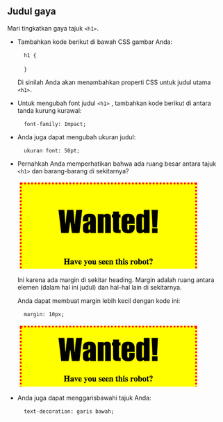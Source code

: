 ## Judul gaya

Mari tingkatkan gaya tajuk `<h1>`.

+ Tambahkan kode berikut di bawah CSS gambar Anda:
    
        h1 {
        
        }
        
    
    Di sinilah Anda akan menambahkan properti CSS untuk judul utama `<h1>`.

+ Untuk mengubah font judul `<h1>` , tambahkan kode berikut di antara tanda kurung kurawal:
    
        font-family: Impact;
        

+ Anda juga dapat mengubah ukuran judul:
    
        ukuran font: 50pt;
        

+ Pernahkah Anda memperhatikan bahwa ada ruang besar antara tajuk `<h1>` dan barang-barang di sekitarnya?
    
    ![tangkapan layar](images/wanted-h1-margin.png)
    
    Ini karena ada margin di sekitar heading. Margin adalah ruang antara elemen (dalam hal ini judul) dan hal-hal lain di sekitarnya.
    
    Anda dapat membuat margin lebih kecil dengan kode ini:
    
        margin: 10px;
        
    
    ![tangkapan layar](images/wanted-h1-margin-small.png)

+ Anda juga dapat menggarisbawahi tajuk Anda:
    
        text-decoration: garis bawah;
